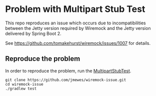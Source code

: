 # Problem with Multipart Stub Test

This repo reproduces an issue which occurs due to incompatibilities between the Jetty version required by Wiremock
and the Jetty version delivered by Spring Boot 2.

See https://github.com/tomakehurst/wiremock/issues/1007 for details.

## Reproduce the problem

In order to reproduce the problem, run the [MultipartStubTest](https://github.com/jmewes/wiremock-issue-1007/blob/master/src/test/java/com/example/wiremockissue/MultipartStubTest.java).

```
git clone https://github.com/jmewes/wiremock-issue.git
cd wiremock-issue
./gradlew test
```
